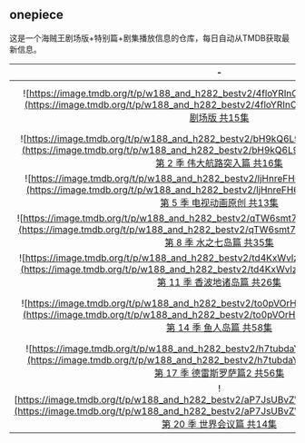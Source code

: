 ## onepiece

这是一个海贼王剧场版+特别篇+剧集播放信息的仓库，每日自动从TMDB获取最新信息。

|  -  |  -  |  -  | 
|:---:|:---:|:---:| 
| ![https://image.tmdb.org/t/p/w188_and_h282_bestv2/4floYRInCRdi6Nk85lLQzGPbV5K.jpg](https://image.tmdb.org/t/p/w188_and_h282_bestv2/4floYRInCRdi6Nk85lLQzGPbV5K.jpg) <br> [剧场版 共15集](https://onepiece.aliang.link/index.html) | ![https://image.tmdb.org/t/p/w188_and_h282_bestv2/8W5mRarSNh2SQ1SASoGx8lKWL2n.jpg](https://image.tmdb.org/t/p/w188_and_h282_bestv2/8W5mRarSNh2SQ1SASoGx8lKWL2n.jpg) <br> [特别篇 共22集](https://onepiece.aliang.link/op/S00.html) | ![https://image.tmdb.org/t/p/w188_and_h282_bestv2/bugiylxv53mpUaPUmq9clbv3Kfs.jpg](https://image.tmdb.org/t/p/w188_and_h282_bestv2/bugiylxv53mpUaPUmq9clbv3Kfs.jpg) <br> [第 1 季 东海篇 共61集](https://onepiece.aliang.link/op/S01.html) | 
| ![https://image.tmdb.org/t/p/w188_and_h282_bestv2/bH9kQ6L9wdbfse0cuh1Zi71Qfss.jpg](https://image.tmdb.org/t/p/w188_and_h282_bestv2/bH9kQ6L9wdbfse0cuh1Zi71Qfss.jpg) <br> [第 2 季 伟大航路突入篇 共16集](https://onepiece.aliang.link/op/S02.html) | ![https://image.tmdb.org/t/p/w188_and_h282_bestv2/15AsC74hNf9UWAE60rp6HRapVkM.jpg](https://image.tmdb.org/t/p/w188_and_h282_bestv2/15AsC74hNf9UWAE60rp6HRapVkM.jpg) <br> [第 3 季 冬岛篇 共14集](https://onepiece.aliang.link/op/S03.html) | ![https://image.tmdb.org/t/p/w188_and_h282_bestv2/p6zFgcC7fico6hXFhgkL6wrRMji.jpg](https://image.tmdb.org/t/p/w188_and_h282_bestv2/p6zFgcC7fico6hXFhgkL6wrRMji.jpg) <br> [第 4 季 阿拉巴斯坦篇 共39集](https://onepiece.aliang.link/op/S04.html) | 
| ![https://image.tmdb.org/t/p/w188_and_h282_bestv2/ljHnreFH6rUxLDLk8jvU9xOijPW.jpg](https://image.tmdb.org/t/p/w188_and_h282_bestv2/ljHnreFH6rUxLDLk8jvU9xOijPW.jpg) <br> [第 5 季 电视动画原创 共13集](https://onepiece.aliang.link/op/S05.html) | ![https://image.tmdb.org/t/p/w188_and_h282_bestv2/kc35WzlOgZhLEg4nuB9Du0YZbjz.jpg](https://image.tmdb.org/t/p/w188_and_h282_bestv2/kc35WzlOgZhLEg4nuB9Du0YZbjz.jpg) <br> [第 6 季 空岛篇 共52集](https://onepiece.aliang.link/op/S06.html) | ![https://image.tmdb.org/t/p/w188_and_h282_bestv2/aQec30wG7DnPnhi6Jwyfhq3nVKY.jpg](https://image.tmdb.org/t/p/w188_and_h282_bestv2/aQec30wG7DnPnhi6Jwyfhq3nVKY.jpg) <br> [第 7 季 逃离!海军要塞 & 弗克西海贼团篇 共33集](https://onepiece.aliang.link/op/S07.html) | 
| ![https://image.tmdb.org/t/p/w188_and_h282_bestv2/qTW6smt7LAj3ZLhtmuP3wCEe7Eh.jpg](https://image.tmdb.org/t/p/w188_and_h282_bestv2/qTW6smt7LAj3ZLhtmuP3wCEe7Eh.jpg) <br> [第 8 季 水之七岛篇 共35集](https://onepiece.aliang.link/op/S08.html) | ![https://image.tmdb.org/t/p/w188_and_h282_bestv2/hOMSHYaj94vz0yM1RhETQizr650.jpg](https://image.tmdb.org/t/p/w188_and_h282_bestv2/hOMSHYaj94vz0yM1RhETQizr650.jpg) <br> [第 9 季 司法岛篇 共73集](https://onepiece.aliang.link/op/S09.html) | ![https://image.tmdb.org/t/p/w188_and_h282_bestv2/lLvL44Yx0A2hzviKjdnF1j2Zgdr.jpg](https://image.tmdb.org/t/p/w188_and_h282_bestv2/lLvL44Yx0A2hzviKjdnF1j2Zgdr.jpg) <br> [第 10 季 恐怖三桅帆船篇 共45集](https://onepiece.aliang.link/op/S10.html) | 
| ![https://image.tmdb.org/t/p/w188_and_h282_bestv2/td4KxWvlzyiW5WvKdsDEvrsJFsW.jpg](https://image.tmdb.org/t/p/w188_and_h282_bestv2/td4KxWvlzyiW5WvKdsDEvrsJFsW.jpg) <br> [第 11 季 香波地诸岛篇 共26集](https://onepiece.aliang.link/op/S11.html) | ![https://image.tmdb.org/t/p/w188_and_h282_bestv2/7bjcIfOlaxH1YxFnGiXdeBK9pqP.jpg](https://image.tmdb.org/t/p/w188_and_h282_bestv2/7bjcIfOlaxH1YxFnGiXdeBK9pqP.jpg) <br> [第 12 季 女儿岛篇 共14集](https://onepiece.aliang.link/op/S12.html) | ![https://image.tmdb.org/t/p/w188_and_h282_bestv2/bOzeTsI3MnYW9nzugTdsN4wrEE8.jpg](https://image.tmdb.org/t/p/w188_and_h282_bestv2/bOzeTsI3MnYW9nzugTdsN4wrEE8.jpg) <br> [第 13 季 海底大监狱篇 & 顶上战争篇 共101集](https://onepiece.aliang.link/op/S13.html) | 
| ![https://image.tmdb.org/t/p/w188_and_h282_bestv2/to0pVOrHt4yD6TGC8cszoElgJL6.jpg](https://image.tmdb.org/t/p/w188_and_h282_bestv2/to0pVOrHt4yD6TGC8cszoElgJL6.jpg) <br> [第 14 季 鱼人岛篇 共58集](https://onepiece.aliang.link/op/S14.html) | ![https://image.tmdb.org/t/p/w188_and_h282_bestv2/zaZs40D5lKrf58B6IATTs16vZoo.jpg](https://image.tmdb.org/t/p/w188_and_h282_bestv2/zaZs40D5lKrf58B6IATTs16vZoo.jpg) <br> [第 15 季 庞克哈萨德篇 共62集](https://onepiece.aliang.link/op/S15.html) | ![https://image.tmdb.org/t/p/w188_and_h282_bestv2/6GsHMdBqWv9veW5peDv9U5yI9mU.jpg](https://image.tmdb.org/t/p/w188_and_h282_bestv2/6GsHMdBqWv9veW5peDv9U5yI9mU.jpg) <br> [第 16 季 德雷斯罗萨篇1 共50集](https://onepiece.aliang.link/op/S16.html) | 
| ![https://image.tmdb.org/t/p/w188_and_h282_bestv2/h7tubdaYwVs3lIIkJmTvAi6Dnrn.jpg](https://image.tmdb.org/t/p/w188_and_h282_bestv2/h7tubdaYwVs3lIIkJmTvAi6Dnrn.jpg) <br> [第 17 季 德雷斯罗萨篇2 共56集](https://onepiece.aliang.link/op/S17.html) | ![https://image.tmdb.org/t/p/w188_and_h282_bestv2/2xJ6O7uF7JuBwqeDEoJBoYJkTfN.jpg](https://image.tmdb.org/t/p/w188_and_h282_bestv2/2xJ6O7uF7JuBwqeDEoJBoYJkTfN.jpg) <br> [第 18 季 佐乌篇 共55集](https://onepiece.aliang.link/op/S18.html) | ![https://image.tmdb.org/t/p/w188_and_h282_bestv2/7DRgjLxLwUnxFaRownpY9dV8BZe.jpg](https://image.tmdb.org/t/p/w188_and_h282_bestv2/7DRgjLxLwUnxFaRownpY9dV8BZe.jpg) <br> [第 19 季 蛋糕岛篇 共74集](https://onepiece.aliang.link/op/S19.html) | 
| ![https://image.tmdb.org/t/p/w188_and_h282_bestv2/aP7JsUBvZW1hYMQqU2WjhJGu9Y2.jpg](https://image.tmdb.org/t/p/w188_and_h282_bestv2/aP7JsUBvZW1hYMQqU2WjhJGu9Y2.jpg) <br> [第 20 季 世界会议篇 共14集](https://onepiece.aliang.link/op/S20.html) | ![https://image.tmdb.org/t/p/w188_and_h282_bestv2/r51BSV3mmbTM92PCh4eX4DgP4xX.jpg](https://image.tmdb.org/t/p/w188_and_h282_bestv2/r51BSV3mmbTM92PCh4eX4DgP4xX.jpg) <br> [第 21 季 和之国篇 共156集](https://onepiece.aliang.link/op/S21.html) | - | 
